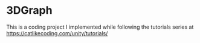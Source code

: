 # 3DGraph

This is a coding project I implemented while following the tutorials series at https://catlikecoding.com/unity/tutorials/
